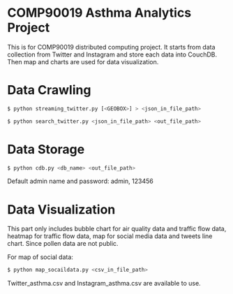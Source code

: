 # COMP90019 Asthma Analytics Project
This is for COMP90019 distributed computing project.
It starts from data collection from Twitter and Instagram and store each data into CouchDB. Then map and charts are used for data visualization. 

# Data Crawling
```sh
$ python streaming_twitter.py [<GEOBOX>] > <json_in_file_path>

$ python search_twitter.py <json_in_file_path> <out_file_path>
```

# Data Storage
```sh
$ python cdb.py <db_name> <out_file_path>
```
Default admin name and password: admin, 123456

# Data Visualization
This part only includes bubble chart for air quality data and traffic flow data, heatmap for traffic flow data, map for social media data and tweets line chart.
Since pollen data are not public.

For map of social data:
```sh
$ python map_socaildata.py <csv_in_file_path>
```
Twitter_asthma.csv and Instagram_asthma.csv are available to use.
